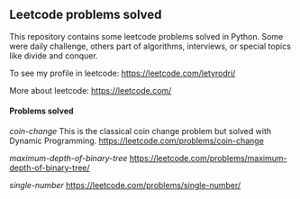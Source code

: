 Leetcode problems solved
------------------------

This repository contains some leetcode problems solved in Python. Some were daily challenge, others part of algorithms, interviews, or special topics like divide and conquer.

To see my profile in leetcode: https://leetcode.com/letyrodri/

More about leetcode: https://leetcode.com/

#### Problems solved

_coin-change_
This is the classical coin change problem but solved with Dynamic Programming.
https://leetcode.com/problems/coin-change

_maximum-depth-of-binary-tree_
https://leetcode.com/problems/maximum-depth-of-binary-tree/

_single-number_
https://leetcode.com/problems/single-number/
